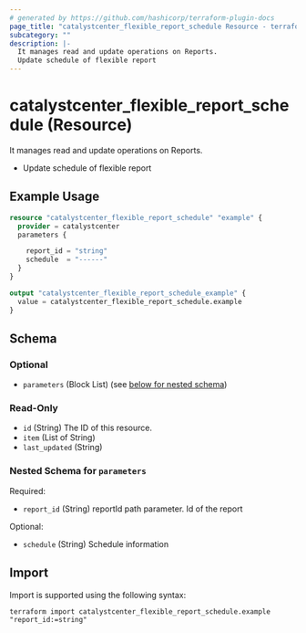 ```yaml
---
# generated by https://github.com/hashicorp/terraform-plugin-docs
page_title: "catalystcenter_flexible_report_schedule Resource - terraform-provider-catalystcenter"
subcategory: ""
description: |-
  It manages read and update operations on Reports.
  Update schedule of flexible report
---
```


# catalystcenter_flexible_report_schedule (Resource)

It manages read and update operations on Reports.

- Update schedule of flexible report

## Example Usage

```terraform
resource "catalystcenter_flexible_report_schedule" "example" {
  provider = catalystcenter
  parameters {

    report_id = "string"
    schedule  = "------"
  }
}

output "catalystcenter_flexible_report_schedule_example" {
  value = catalystcenter_flexible_report_schedule.example
}
```

<!-- schema generated by tfplugindocs -->
## Schema

### Optional

- `parameters` (Block List) (see [below for nested schema](#nestedblock--parameters))

### Read-Only

- `id` (String) The ID of this resource.
- `item` (List of String)
- `last_updated` (String)

<a id="nestedblock--parameters"></a>
### Nested Schema for `parameters`

Required:

- `report_id` (String) reportId path parameter. Id of the report

Optional:

- `schedule` (String) Schedule information

## Import

Import is supported using the following syntax:

```shell
terraform import catalystcenter_flexible_report_schedule.example "report_id:=string"
```
